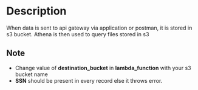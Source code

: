 # Description
When data is sent to api gateway via application or postman, it is stored in s3 bucket. Athena is then used to query
files stored in s3

## Note
* Change value of **destination_bucket** in **lambda_function** with your s3 bucket name
* **SSN** should be present in every record else it throws error.
